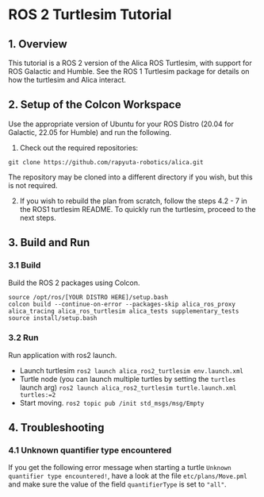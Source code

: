 # ROS 2 Turtlesim Tutorial

## 1. Overview

This tutorial is a ROS 2 version of the Alica ROS Turtlesim, with support for ROS Galactic and Humble. See the ROS 1 Turtlesim package for details on how the turtlesim and Alica interact.

## 2. Setup of the Colcon Workspace

Use the appropriate version of Ubuntu for your ROS Distro (20.04 for Galactic, 22.05 for Humble) and run the following.

1. Check out the required repositories:

```
git clone https://github.com/rapyuta-robotics/alica.git
```

The repository may be cloned into a different directory if you wish, but this is not required.

2. If you wish to rebuild the plan from scratch, follow the steps 4.2 - 7 in the ROS1 turtlesim README. To quickly run the turtlesim, proceed to the next steps.

## 3. Build and Run

### 3.1 Build

Build the ROS 2 packages using Colcon.

```
source /opt/ros/[YOUR DISTRO HERE]/setup.bash
colcon build --continue-on-error --packages-skip alica_ros_proxy alica_tracing alica_ros_turtlesim alica_tests supplementary_tests
source install/setup.bash
```

### 3.2 Run

Run application with ros2 launch.

- Launch turtlesim
  `ros2 launch alica_ros2_turtlesim env.launch.xml`
- Turtle node (you can launch multiple turtles by setting the `turtles` launch arg)
  `ros2 launch alica_ros2_turtlesim turtle.launch.xml turtles:=2`
- Start moving.
  `ros2 topic pub /init std_msgs/msg/Empty`

## 4. Troubleshooting

### 4.1 Unknown quantifier type encountered

If you get the following error message when starting a turtle
`Unknown quantifier type encountered!`, have a look at the
file `etc/plans/Move.pml` and make sure the value of the field
`quantifierType` is set to `"all"`.

